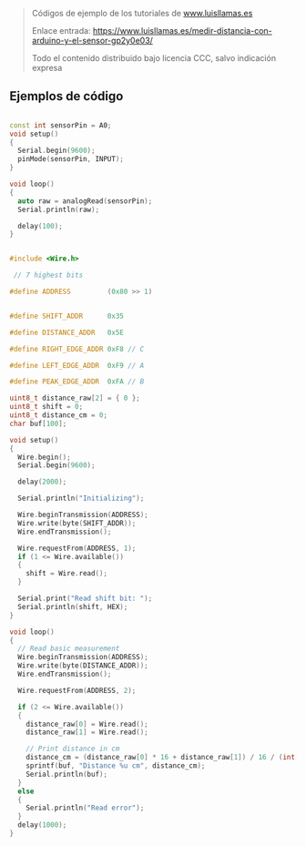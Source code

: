 > Códigos de ejemplo de los tutoriales de www.luisllamas.es
>
> Enlace entrada: https://www.luisllamas.es/medir-distancia-con-arduino-y-el-sensor-gp2y0e03/
>
> Todo el contenido distribuido bajo licencia CCC, salvo indicación expresa


## Ejemplos de código
```cpp
const int sensorPin = A0;
void setup()
{
  Serial.begin(9600);
  pinMode(sensorPin, INPUT);
}

void loop()
{
  auto raw = analogRead(sensorPin);
  Serial.println(raw);  

  delay(100);
}
```

```cpp
#include <Wire.h>

 // 7 highest bits

#define ADDRESS         (0x80 >> 1)


#define SHIFT_ADDR      0x35

#define DISTANCE_ADDR   0x5E

#define RIGHT_EDGE_ADDR 0xF8 // C

#define LEFT_EDGE_ADDR  0xF9 // A

#define PEAK_EDGE_ADDR  0xFA // B

uint8_t distance_raw[2] = { 0 };
uint8_t shift = 0;
uint8_t distance_cm = 0;
char buf[100];

void setup()
{
  Wire.begin();
  Serial.begin(9600);

  delay(2000);

  Serial.println("Initializing");

  Wire.beginTransmission(ADDRESS);
  Wire.write(byte(SHIFT_ADDR));
  Wire.endTransmission();

  Wire.requestFrom(ADDRESS, 1);
  if (1 <= Wire.available())
  {
    shift = Wire.read();
  }

  Serial.print("Read shift bit: ");
  Serial.println(shift, HEX);
}

void loop()
{
  // Read basic measurement
  Wire.beginTransmission(ADDRESS);
  Wire.write(byte(DISTANCE_ADDR));
  Wire.endTransmission();

  Wire.requestFrom(ADDRESS, 2);

  if (2 <= Wire.available())
  {
    distance_raw[0] = Wire.read();
    distance_raw[1] = Wire.read();

    // Print distance in cm
    distance_cm = (distance_raw[0] * 16 + distance_raw[1]) / 16 / (int)pow(2, shift);
    sprintf(buf, "Distance %u cm", distance_cm);
    Serial.println(buf);
  }
  else
  {
    Serial.println("Read error");
  }
  delay(1000);
}
```


